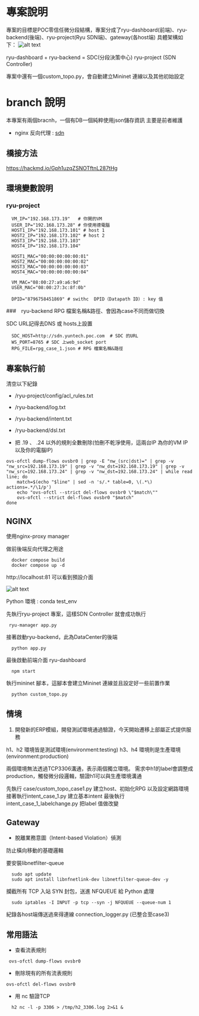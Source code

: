 # 專案說明
專案的目標是POC零信任微分段結構，專案分成了ryu-dashboard(前端)、ryu-backend(後端)、ryu-project(Ryu SDN端)、gateway(各host端)
具體架構如下：
![alt text](image-1.png)

ryu-dashboard + ryu-backend = SDC(分段決策中心)
ryu-project (SDN Controller)

專案中還有一個custom_topo.py，會自動建立Mininet 連線以及其他初始設定

# branch 說明
本專案有兩個bracnh，一個有DB一個純粹使用json儲存資訊
主要是前者維護
* nginx 反向代理 :
[sdn](http://sdn.yuntech.poc.com/)
## 橋接方法
https://hackmd.io/Gph1uzqZSNOTftnL287tHg

## 環境變數說明
###  ryu-project
```
  VM_IP="192.168.173.19"   # 你開的VM
  USER_IP="192.168.173.28" # 你使用德電腦
  HOST1_IP="192.168.173.101" # host 1 
  HOST2_IP="192.168.173.102" # host 2 
  HOST3_IP="192.168.173.103"
  HOST4_IP="192.168.173.104"

  HOST1_MAC="00:00:00:00:00:01"
  HOST2_MAC="00:00:00:00:00:02"
  HOST3_MAC="00:00:00:00:00:03"
  HOST4_MAC="00:00:00:00:00:04"

  VM_MAC="08:00:27:a9:a6:9d"
  USER_MAC="08:00:27:3c:8f:0b"

  DPID="8796758451869" # swithc  DPID（Datapath ID）: key 值
```

###　ryu-backend
RPG 檔案名稱&路徑、會因為case不同而做切換

SDC URL記得去DNS 或 hosts上設置
```
  SDC_HOST=http://sdn.yuntech.poc.com  # SDC 的URL 
  WS_PORT=8765 # SDC 上web_socket port
  RPG_FILE=rpg_case_1.json # RPG 檔案名稱&路徑
```

## 專案執行前

清空以下紀錄

*  /ryu-project/config/acl_rules.txt
*  /ryu-backend/log.txt
*  /ryu-backend/intent.txt
*  /ryu-backend/dsl.txt

* 把 .19 、 .24 以外的規則全數刪除(怕刪不乾淨使用，這兩台IP 為你的VM IP 以及你的電腦IP)
```
ovs-ofctl dump-flows ovsbr0 | grep -E "nw_(src|dst)=" | grep -v "nw_src=192.168.173.19" | grep -v "nw_dst=192.168.173.19" | grep -v "nw_src=192.168.173.24" | grep -v "nw_dst=192.168.173.24" | while read line; do
    match=$(echo "$line" | sed -n 's/.* table=0, \(.*\) actions=.*/\1/p')
    echo "ovs-ofctl --strict del-flows ovsbr0 \"$match\""
    ovs-ofctl --strict del-flows ovsbr0 "$match"
done
```


## NGINX  
使用nginx-proxy manager

做前後端反向代理之用途
```
  docker compose build
  docker compose up -d 
```
http://localhost:81 可以看到預設介面

![alt text](image.png)


Python 環境 : conda test_env

先執行ryu-project 專案，這樣SDN Controller 就會成功執行
```
 ryu-manager app.py
```
接著啟動ryu-backend，此為DataCenter的後端
```
  python app.py
```

最後啟動前端介面 ryu-dashboard
```
  npm start
```

執行mininet 腳本，這腳本會建立Mininet 連線並且設定好一些前置作業
```
  python custom_topo.py
```

## 情境
1. 開發新的ERP模組，開發測試環境通過驗證，今天開始遷移上部屬正式提供服務

h1、h2 環境皆是測試環境(environment:testing)
h3、h4 環境則是生產環境(environment:production)

兩個環境無法透過TCP3306溝通，表示兩個獨立環境。
需求中h1的label會調整成production，觸發微分段邏輯，驗證h1可以與生產環境溝通

先執行 case/custom_topo_case1.py 建立host、初始化RPG 以及設定網路環境
接著執行intent_case_1.py 建立基本intent
最後執行intent_case_1_labelchange.py 把label 值做改變

## Gateway 

* 脫離業務意圖（Intent-based Violation）偵測

防止橫向移動的基礎邏輯

要安裝libnetfilter-queue 
```
  sudo apt update
  sudo apt install libnfnetlink-dev libnetfilter-queue-dev -y
```
攔截所有 TCP 入站 SYN 封包，送進 NFQUEUE 給 Python 處理
```
  sudo iptables -I INPUT -p tcp --syn -j NFQUEUE --queue-num 1
```

紀錄各host端傳送過來得連線
connection_logger.py (已整合至case3)

## 常用語法

* 查看流表規則
```
 ovs-ofctl dump-flows ovsbr0
```
* 刪除現有的所有流表規則
```
ovs-ofctl del-flows ovsbr0
```

* 用 nc 驗證TCP
```
  h2 nc -l -p 3306 > /tmp/h2_3306.log 2>&1 &
```


